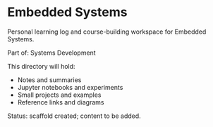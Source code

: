 # Embedded Systems

Personal learning log and course-building workspace for Embedded Systems.

Part of: Systems Development

This directory will hold:
- Notes and summaries
- Jupyter notebooks and experiments
- Small projects and examples
- Reference links and diagrams

Status: scaffold created; content to be added.
